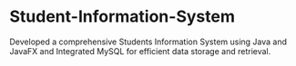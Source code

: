 # Student-Information-System
Developed a comprehensive Students Information System using Java and JavaFX and Integrated MySQL for efficient data storage and retrieval.

